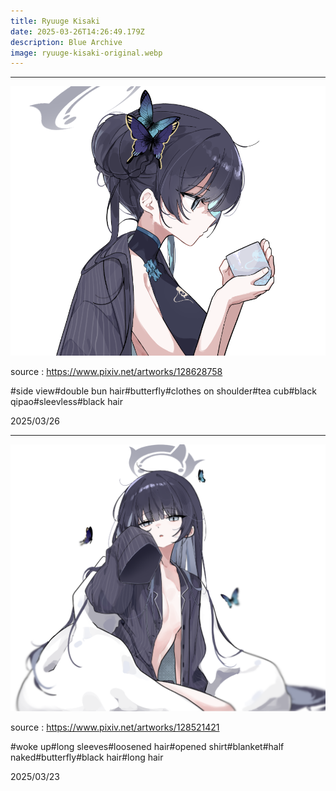 ```yaml
---
title: Ryuuge Kisaki
date: 2025-03-26T14:26:49.179Z
description: Blue Archive
image: ryuuge-kisaki-original.webp
---
```

- - -

![by dandan](./128628758_p1.png)

source : <https://www.pixiv.net/artworks/128628758>

\#side view#double bun hair#butterfly#clothes on shoulder#tea cub#black qipao#sleevless#black hair

2025/03/26

- - -

![by dandan](./128521421_p1.png)

source : <https://www.pixiv.net/artworks/128521421>

\#woke up#long sleeves#loosened hair#opened shirt#blanket#half naked#butterfly#black hair#long hair

2025/03/23